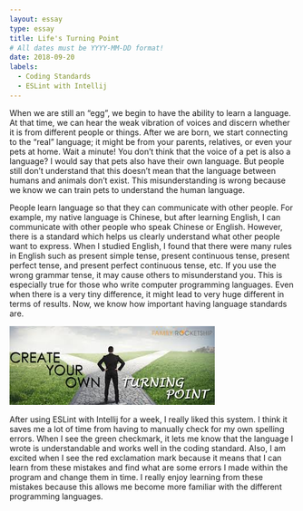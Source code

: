 ```yaml
---
layout: essay
type: essay
title: Life's Turning Point
# All dates must be YYYY-MM-DD format!
date: 2018-09-20
labels:
  - Coding Standards
  - ESLint with Intellij
---
```


When we are still an “egg”, we begin to have the ability to learn a language. At that time, we can hear the weak vibration of voices and discern whether it is from different people or things. After we are born, we start connecting to the “real” language; it might be from your parents, relatives, or even your pets at home. Wait a minute! You don’t think that the voice of a pet is also a language? I would say that pets also have their own language. But people still don’t understand that this doesn’t mean that the language between humans and animals don’t exist. This misunderstanding is wrong because we know we can train pets to understand the human language.

People learn language so that they can communicate with other people. For example, my native language is Chinese, but after learning English, I can communicate with other people who speak Chinese or English. However, there is a standard which helps us clearly understand what other people want to express. When I studied English, I found that there were many rules in English such as present simple tense, present continuous tense, present perfect tense, and present perfect continuous tense, etc. If you use the wrong grammar tense, it may cause others to misunderstand you. This is especially true for those who write computer programming languages. Even when there is a very tiny difference, it might lead to very huge different in terms of results. Now, we know how important having language standards are. 

<img class="ui medium left floated image" src="../images/turning-point.jpg">

After using ESLint with Intellij for a week, I really liked this system.  I think it saves me a lot of time from having to manually check for my own spelling errors. When I see the green checkmark, it lets me know that the language I wrote is understandable and works well in the coding standard. Also, I am excited when I see the red exclamation mark because it means that I can learn from these mistakes and find what are some errors I made within the program and change them in time. I really enjoy learning from these mistakes because this allows me become more familiar with the different programming languages.
